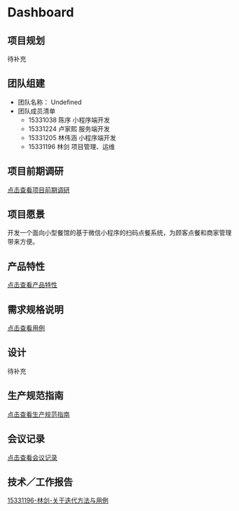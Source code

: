 # Dashboard
## 项目规划
待补充
## 团队组建
- 团队名称： Undefined
- 团队成员清单
  - 15331038 陈序 小程序端开发
  - 15331224 卢家熙 服务端开发
  - 15331205 林伟涵 小程序端开发
  - 15331196 林剑 项目管理、运维
## 项目前期调研
[点击查看项目前期调研](docs/项目前期调研.md)
## 项目愿景
开发一个面向小型餐馆的基于微信小程序的扫码点餐系统，为顾客点餐和商家管理带来方便。
## 产品特性
[点击查看产品特性](docs/产品特性.md)
## 需求规格说明
[点击查看用例](docs/用例.md)
## 设计
待补充
## 生产规范指南
[点击查看生产规范指南](docs/生产规范指南.md)
## 会议记录
[点击查看会议记录](docs/会议记录.md)
## 技术／工作报告
[15331196-林剑-关于迭代方法与用例](http://blog.resetbypear.com/2018-04-15/%E5%85%B3%E4%BA%8E%E8%BF%AD%E4%BB%A3%E6%96%B9%E6%B3%95%E4%B8%8E%E7%94%A8%E4%BE%8B/)
